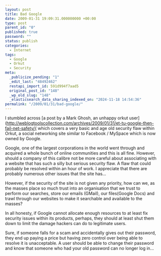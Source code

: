 ```yaml
---
layout: post
title: Bad Google
date: 2009-01-31 19:09:31.000000000 +00:00
type: post
parent_id: "0"
published: true
password: ""
status: publish
categories:
  - Internet
tags:
  - Google
  - Orkut
  - Security
meta:
  _publicize_pending: "1"
  _edit_last: "48492462"
  restapi_import_id: 591d994f7aad5
  original_post_id: "148"
  _wp_old_slug: "148"
  _elasticsearch_data_sharing_indexed_on: "2024-11-18 14:54:36"
permalink: "/2009/01/31/bad-google/"
---
```


I stumbled across [a post by a Mark Ghosh, an unhappy orkut
user](http://weblogtoolscollection.com/archives/2009/01/31/et-tu-google-then-fail-net-safety/{
which covers a very basic and age old security flaw within Orkut, a social networking
site similar to Facebook / MySpace which is now owned by Google.

Google, one of the largest corporations in the world went through and acquired a
whole bunch of online communities and this is all fine. However, should a
company of this calibre not be more careful about associating with a website
that has such a silly but serious security flaw. A flaw that could probably be
resolved within an hour of work. I appreciate that there are probably numerous
other issues that the site has\...

However, if the security of the site is not given any priority, how can we, as
the masses place so much trust into an organisation that we trust to perform our
searches, store our emails (GMail), our files(Google Docs) and trawl through our
websites to make it searchable and available to the masses?

In all honesty, if Google cannot allocate enough resources to at least fix
security issues within its products, perhaps, they should at least shut them
down to limit the damage hackers can do to legitimate users.

Sure, if someone falls for a scam and accidentally gives out their password,
they end up paying a price but having zero control over being able to resolve it
is unacceptable. A user should be able to change their password and know that
someone who had your old password can no longer log in\...
